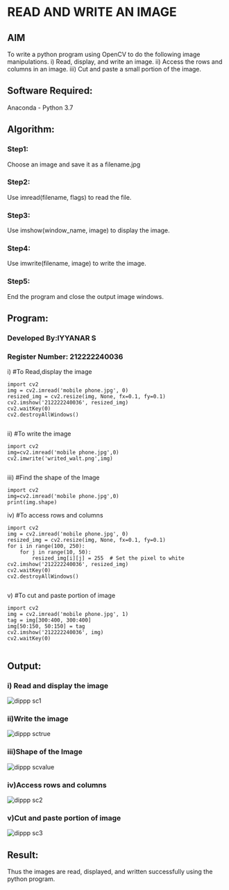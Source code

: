 # READ AND WRITE AN IMAGE
## AIM
To write a python program using OpenCV to do the following image manipulations.
i) Read, display, and write an image.
ii) Access the rows and columns in an image.
iii) Cut and paste a small portion of the image.

## Software Required:
Anaconda - Python 3.7
## Algorithm:
### Step1:
Choose an image and save it as a filename.jpg
### Step2:
Use imread(filename, flags) to read the file.
### Step3:
Use imshow(window_name, image) to display the image.
### Step4:
Use imwrite(filename, image) to write the image.
### Step5:
End the program and close the output image windows.
## Program:
### Developed By:IYYANAR S
### Register Number: 212222240036
i) #To Read,display the image
```
import cv2
img = cv2.imread('mobile phone.jpg', 0)
resized_img = cv2.resize(img, None, fx=0.1, fy=0.1)
cv2.imshow('212222240036', resized_img)
cv2.waitKey(0)
cv2.destroyAllWindows()
  

```
ii) #To write the image
```
import cv2
img=cv2.imread('mobile phone.jpg',0)
cv2.imwrite('writed_walt.png',img)


```
iii) #Find the shape of the Image
```
import cv2
img=cv2.imread('mobile phone.jpg',0)
print(img.shape)
```
iv) #To access rows and columns

```
import cv2
img = cv2.imread('mobile phone.jpg', 0)
resized_img = cv2.resize(img, None, fx=0.1, fy=0.1)
for i in range(100, 250):
    for j in range(10, 50):
        resized_img[i][j] = 255  # Set the pixel to white
cv2.imshow('212222240036', resized_img)
cv2.waitKey(0)
cv2.destroyAllWindows()


```
v) #To cut and paste portion of image
```
import cv2
img = cv2.imread('mobile phone.jpg', 1)
tag = img[300:400, 300:400]
img[50:150, 50:150] = tag
cv2.imshow('212222240036', img)
cv2.waitKey(0)


```

## Output:

### i) Read and display the image

![dippp sc1](https://github.com/Iyyanar22009120/READ-AND-WRITE-IMAGE/assets/118680259/9b069157-4834-4544-8ab0-03835e4fa38c)


### ii)Write the image
![dippp sctrue](https://github.com/Iyyanar22009120/READ-AND-WRITE-IMAGE/assets/118680259/a3e93809-6e63-4b8c-b1bb-4444580e55d7)


### iii)Shape of the Image

![dippp scvalue](https://github.com/Iyyanar22009120/READ-AND-WRITE-IMAGE/assets/118680259/b7ac2f12-2429-456d-8021-0b3f65aac17f)


### iv)Access rows and columns
![dippp sc2](https://github.com/Iyyanar22009120/READ-AND-WRITE-IMAGE/assets/118680259/7b7c9fc1-7922-49b7-8431-e0a8d6027606)


### v)Cut and paste portion of image
![dippp sc3](https://github.com/Iyyanar22009120/READ-AND-WRITE-IMAGE/assets/118680259/3bc17f8e-ea4b-47b1-aa0f-37c9bfe97135)


## Result:
Thus the images are read, displayed, and written successfully using the python program.
